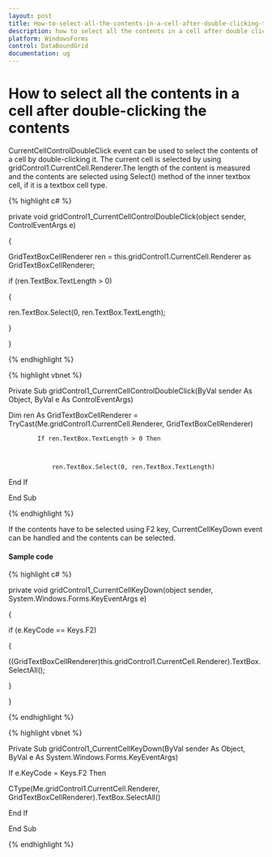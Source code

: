 ```yaml
---
layout: post
title: How-to-select-all-the-contents-in-a-cell-after-double-clicking-the-contents | WindowsForms | Syncfusion
description: how to select all the contents in a cell after double clicking the contents
platform: WindowsForms
control: DataBoundGrid
documentation: ug
---
```


# How to select all the contents in a cell after double-clicking the contents

CurrentCellControlDoubleClick event can be used to select the contents of a cell by double-clicking it. The current cell is selected by using gridControl1.CurrentCell.Renderer.The length of the content is measured and the contents are selected using Select() method of the inner textbox cell, if it is a textbox cell type.

{% highlight c# %}



private void gridControl1_CurrentCellControlDoubleClick(object sender, ControlEventArgs e)

 {



GridTextBoxCellRenderer ren = this.gridControl1.CurrentCell.Renderer as GridTextBoxCellRenderer;



if (ren.TextBox.TextLength > 0)

{



ren.TextBox.Select(0, ren.TextBox.TextLength);



}

  }


{% endhighlight %}

{% highlight vbnet %}



Private Sub gridControl1_CurrentCellControlDoubleClick(ByVal sender As Object, ByVal e As ControlEventArgs)



Dim ren As GridTextBoxCellRenderer = TryCast(Me.gridControl1.CurrentCell.Renderer, GridTextBoxCellRenderer)



            If ren.TextBox.TextLength > 0 Then



                ren.TextBox.Select(0, ren.TextBox.TextLength)



 End If

End Sub


{% endhighlight %}

If the contents have to be selected using F2 key, CurrentCellKeyDown event can be handled and the contents can be selected.

#### Sample code

{% highlight c# %}

private void gridControl1_CurrentCellKeyDown(object sender, System.Windows.Forms.KeyEventArgs e)



{

  if (e.KeyCode == Keys.F2)

{

((GridTextBoxCellRenderer)this.gridControl1.CurrentCell.Renderer).TextBox.SelectAll();

}



}

{% endhighlight %}

{% highlight vbnet %}



Private Sub gridControl1_CurrentCellKeyDown(ByVal sender As Object, ByVal e As System.Windows.Forms.KeyEventArgs)



 If e.KeyCode = Keys.F2 Then



 CType(Me.gridControl1.CurrentCell.Renderer,    GridTextBoxCellRenderer).TextBox.SelectAll()



 End If



End Sub



{% endhighlight %}
